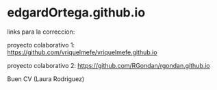 # edgardOrtega.github.io

links para la correccion:

proyecto colaborativo 1: https://github.com/vriquelmefe/vriquelmefe.github.io

proyecto colaborativo 2: https://github.com/RGondan/rgondan.github.io

Buen CV (Laura Rodriguez)
